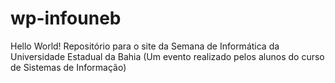 wp-infouneb
===========
Hello World!
Repositório para o site da Semana de Informática da Universidade Estadual da Bahia (Um evento realizado pelos alunos do curso de Sistemas de Informação)
